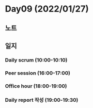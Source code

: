 # Day09 (2022/01/27)

## 노트

## 일지

### Daily scrum (10:00-10:10)

### Peer session (16:00-17:00)

### Office hour (18:00-19:00)

### Daily report 작성 (19:00-19:30)
